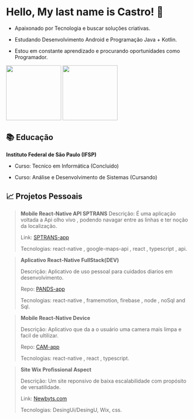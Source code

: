 # Hello, My last name is Castro! 🚀

- Apaixonado por Tecnologia e buscar soluções criativas.

- Estudando Desenvolvimento Android e Programação Java + Kotlin.

- Estou em constante aprendizado e procurando oportunidades como Programador.

<div align="rigth">
   <img height="150em" src="https://github-readme-stats.vercel.app/api/?username=AndreVsc&layout=compact&show_icons=true&theme=transparent&count_private=true&hide=contribs&hide_title=true">
   <img height="150em" src="https://github-readme-stats.vercel.app/api/top-langs/?username=AndreVsc&layout=compact&langs_count=7&theme=transparent&count_private=true"/>
</div>

## 📚 Educação

**Instituto Federal de São Paulo (IFSP)**
 
 - Curso: Tecnico em Informática (Concluido)
    
 - Curso: Análise e Desenvolvimento de Sistemas (Cursando)


## 📈 Projetos Pessoais
> 
>**Mobile React-Native API SPTRANS**
> Descrição: É uma aplicação voltada a Api olho vivo , podendo navagar entre as linhas e ter noção da localização.
>  
>  Link: [SPTRANS-app](https://github.com/AndreVsc/react-native-app-sptrans-api)
>  
>  Tecnologias: react-native , google-maps-api , react , typescript , api.
>

> 
> **Aplicativo React-Native FullStack(DEV)**
> 
>  Descrição: Aplicativo de uso pessoal para cuidados diarios em desenvolvimento.
> 
>  Repo: [PANDS-app](https://github.com/AndreVsc/ReactApp)
>  
>  Tecnologias: react-native , framemotion, firebase , node , noSql and Sql.
>

>
>**Mobile React-Native Device**
>
> Descrição: Aplicativo que da a o usuário uma camera mais limpa e facil de ultilizar.
>
> Repo: [CAM-app](https://github.com/AndreVsc/react-native-expo-camera-legacy-experence)
>
> Tecnologias: react-native , react , typescript.
>

>
>**Site Wix Profissional Aspect**
>
> Descrição: Um site reponsivo de baixa escalabilidade com propósito de versatilidade.
>  
> Link: [Newbyts.com](https://newbyts.wixsite.com/newbyts)
>
> Tecnologias: DesingUi/DesingU, Wix, css.
>


